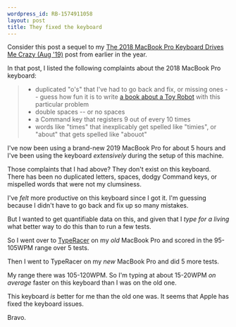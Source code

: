 ```yaml
---
wordpress_id: RB-1574911058
layout: post
title: They fixed the keyboard
---
```


Consider this post a sequel to my <a href='https://ryanbigg.com/2019/08/can-apple-please-design-a-laptop-that-has-a-functional-keyboard-for-the-love-of-all-that-is-precious'>
The 2018 MacBook Pro Keyboard Drives Me Crazy
(Aug '19)</a> post from earlier in the year.

In that post, I listed the following complaints about the 2018 MacBook Pro keyboard:

> * duplicated "o's" that I've had to go back and fix, or missing ones -- guess how fun it is to write [a book about a Toy Robot](https://leanpub.com/elixir-toyrobot) with this particular problem
> * double spaces -- or no spaces
> * a Command key that registers 9 out of every 10 times
> * words like "times" that inexplicably get spelled like "timies", or "about" that gets spelled like "abouot"

I've now been using a brand-new 2019 MacBook Pro for about 5 hours and I've been using the keyboard _extensively_ during the setup of this machine.

Those complaints that I had above? They don't exist on this keyboard. There has been no duplicated letters, spaces, dodgy Command keys, or mispelled words that were not my clumsiness.

I've _felt_ more productive on this keyboard since I got it. I'm guessing because I didn't have to go back and fix up so many mistakes.

But I wanted to get quantifiable data on this, and given that I _type for a living_ what better way to do this than to run a few tests.

So I went over to [TypeRacer](https://typeracer.com) on my _old_ MacBook Pro and scored in the 95-105WPM range over 5 tests.

Then I went to TypeRacer on my _new_ MacBook Pro and did 5 more tests.

My range there was 105-120WPM. So I'm typing at about 15-20WPM _on average_ faster on this keyboard than I was on the old one.

This keyboard _is_ better for me than the old one was. It seems that Apple has fixed the keyboard issues.

Bravo.
